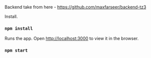 Backend take from here - https://github.com/maxfarseer/backend-tz3

Install.

### `npm install`

Runs the app. Open [http://localhost:3000](http://localhost:3000) to view it in the browser.

### `npm start`
